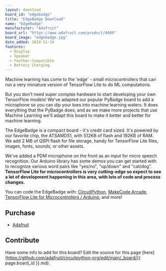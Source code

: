 ```yaml
---
layout: download
board_id: "edgebadge"
title: "EdgeBadge Download"
name: "EdgeBadge"
manufacturer: "Adafruit"
board_url: "https://www.adafruit.com/product/4400"
board_image: "edgebadge.jpg"
date_added: 2019-11-19
features:
  - Display
  - Speaker
  - Feather-Compatible
  - Battery Charging
---
```


Machine learning has come to the 'edge' - small microcontrollers that can run a very miniature version of TensorFlow Lite to do ML computations. 

But you don't need super complex hardware to start developing your own TensorFlow models! We've adapted our popular PyBadge board to add a microphone so you can dip your toes into machine learning waters. It does everything that the PyBadge does, and as we make more projects that use Machine Learning we'll adapt this board to make it better and better for machine learning.

The EdgeBadge is a compact board - it's credit card sized. It's powered by our favorite chip, the ATSAMD51, with 512KB of flash and 192KB of RAM. We add 2 MB of QSPI flash for file storage, handy for TensorFlow Lite files, images, fonts, sounds, or other assets.

We've added a PDM microphone on the front as an input for micro speech recognition. Our Arduino library has some demos you can get started with to recognize various word pairs like "yes/no", "up/down" and "cat/dog". **TensorFlow Lite for microcontrollers is very cutting-edge so expect to see a lot of development happening in this area, with lots of code and process changes.**

You can code the EdgeBadge with: [CircuitPython](https://circuitpython.org/), [MakeCode Arcade](https://arcade.makecode.com/hardware), [TensorFlow Lite for Microcontrollers / Arduino](https://www.tensorflow.org/lite/microcontrollers), and more!

## Purchase
* [Adafruit](https://www.adafruit.com/product/4400)

## Contribute

Have some info to add for this board? Edit the source for this page [here](https://github.com/adafruit/circuitpython-org/edit/main/_board/{{ page.board_id }}.md).
